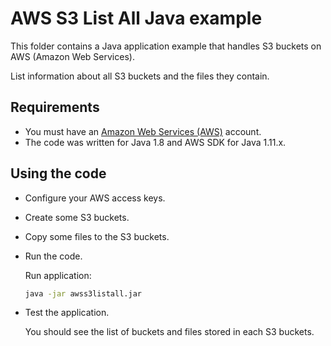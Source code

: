 # AWS S3 List All Java example

This folder contains a Java application example that handles S3 buckets on AWS (Amazon Web Services).

List information about all S3 buckets and the files they contain.

## Requirements

* You must have an [Amazon Web Services (AWS)](http://aws.amazon.com/) account.
* The code was written for Java 1.8 and AWS SDK for Java 1.11.x.

## Using the code

* Configure your AWS access keys.

* Create some S3 buckets.

* Copy some files to the S3 buckets.

* Run the code.

  Run application:

  ```bash
  java -jar awss3listall.jar
  ```

* Test the application.

  You should see the list of buckets and files stored in each S3 buckets.
